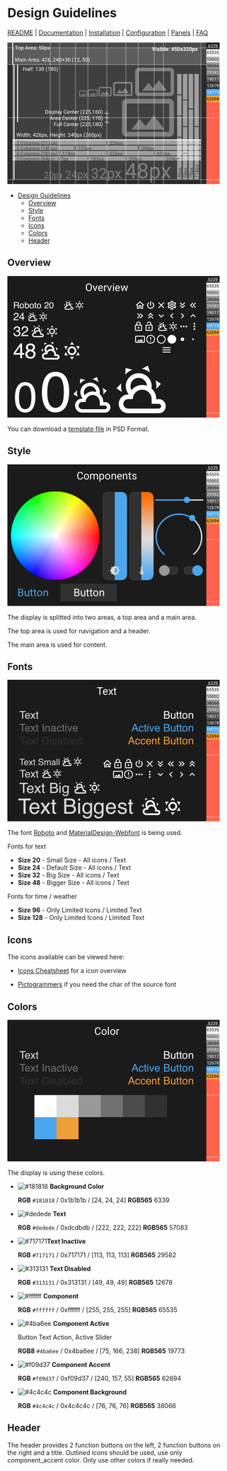 # Design Guidelines

[README](../README.md) | [Documentation](README.md) | [Installation](Install.md) | [Configuration](Config.md) | [Panels](panels/README.md) | [FAQ](FAQ.md)

![Grid](../device/nextion/images/grid.png)

- [Design Guidelines](#design-guidelines)
  - [Overview](#overview)
  - [Style](#style)
  - [Fonts](#fonts)
  - [Icons](#icons)
  - [Colors](#colors)
  - [Header](#header)

## Overview

![Overview](assets/style_overview.png)

You can download a [template file](assets/panel.psd) in PSD Format.

## Style

![Components](assets/style_components.png)

The display is splitted into two areas, a top area and a main area.

The top area is used for navigation and a header.

The main area is used for content.

## Fonts

![Text](assets/style_text.png)

The font [Roboto](https://github.com/googlefonts/roboto) and [MaterialDesign-Webfont](https://github.com/Templarian/MaterialDesign-Webfont) is being used.

Fonts for text

- **Size 20** - Small Size - All icons / Text
- **Size 24** - Default Size - All icons / Text
- **Size 32** - Big Size - All icons / Text
- **Size 48** - Bigger Size - All icons / Text

Fonts for time / weather

- **Size 96** - Only Limited Icons / Limited Text
- **Size 128** - Only Limited Icons / Limited Text

## Icons

The icons available can be viewed here:

- [Icons Cheatsheet](https://htmlpreview.github.io/?https://raw.githubusercontent.com/happydasch/nspanel_haui/master/docs/cheatsheet.html) for a icon overview

- [Pictogrammers](https://pictogrammers.com/library/mdi/) if you need the char of the source font

## Colors

![Color](assets/style_color.png)

The display is using these colors.

- ![#181818](https://placehold.co/15x15/181818/181818.png) **Background Color**

  **RGB** `#181818` / 0x1b1b1b / [24, 24, 24]
  **RGB565** 6339

- ![#dedede](https://placehold.co/15x15/dedede/dedede.png) **Text**

  **RGB** `#dedede` / 0xdcdbdb / [222, 222, 222]
  **RGB565** 57083

- ![#717171](https://placehold.co/15x15/717171/717171.png)**Text Inactive**

  **RGB** `#717171` / 0x717171 / [113, 113, 113]
  **RGB565** 29582

- ![#313131](https://placehold.co/15x15/313131/313131.png) **Text Disabled**

  **RGB** `#313131` / 0x313131 / [49, 49, 49]
  **RGB565** 12678

- ![#ffffff](https://placehold.co/15x15/ffffff/ffffff.png) **Component**

  **RGB** `#ffffff` / 0xffffff / [255, 255, 255]
  **RGB565** 65535

- ![#4ba6ee](https://placehold.co/15x15/4ba6ee/4ba6ee.png) **Component Active**

  Button Text Action, Active Slider

  **RGB8** `#4ba6ee` / 0x4ba6ee / [75, 166, 238]
  **RGB565** 19773

- ![#f09d37](https://placehold.co/15x15/f09d37/f09d37.png) **Component Accent**

  **RGB** `#f09d37` / 0xf09d37 / [240, 157, 55]
  **RGB565** 62694

- ![#4c4c4c](https://placehold.co/15x15/4c4c4c/4c4c4c.png) **Component Background**

  **RGB** `#4c4c4c` / 0x4c4c4c / [76, 76, 76]
  **RGB565** 38066

## Header

The header provides 2 function buttons on the left, 2 function buttons on the right and a title.
Outlined icons should be used, use only component_accent color. Only use other colors if really needed.
